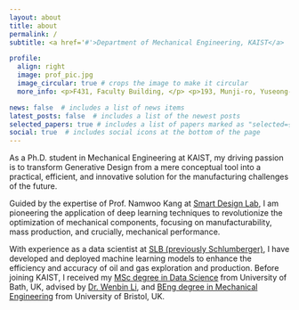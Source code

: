 ```yaml
---
layout: about
title: about
permalink: /
subtitle: <a href='#'>Department of Mechanical Engineering, KAIST</a>

profile:
  align: right
  image: prof_pic.jpg
  image_circular: true # crops the image to make it circular
  more_info: <p>F431, Faculty Building, </p> <p>193, Munji-ro, Yuseong-gu, </p> <p>Daejeon, Republic of Korea</p>

news: false  # includes a list of news items
latest_posts: false  # includes a list of the newest posts
selected_papers: true # includes a list of papers marked as "selected={true}"
social: true  # includes social icons at the bottom of the page
---
```


As a Ph.D. student in Mechanical Engineering at KAIST, my driving passion is to transform Generative Design from a mere conceptual tool into a practical, efficient, and innovative solution for the manufacturing challenges of the future. 

Guided by the expertise of Prof. Namwoo Kang at [Smart Design Lab](http://www.smartdesignlab.org/index.html), I am pioneering the application of deep learning techniques to revolutionize the optimization of mechanical components, focusing on manufacturability, mass production, and crucially, mechanical performance.

With experience as a data scientist at [SLB (previously Schlumberger)](https://www.slb.com/), I have developed and deployed machine learning models to enhance the efficiency and accuracy of oil and gas exploration and production. Before joining KAIST, I received my [MSc degree in Data Science](https://www.bath.ac.uk/courses/postgraduate-2024/taught-postgraduate-courses/msc-data-science-with-professional-placement/) from University of Bath, UK, advised by [Dr. Wenbin Li](https://peringlab.org/), and [BEng degree in Mechanical Engineering](https://www.bristol.ac.uk/study/undergraduate/2024/mechanical-engineering/beng-mechanical-engineering/) from University of Bristol, UK.
